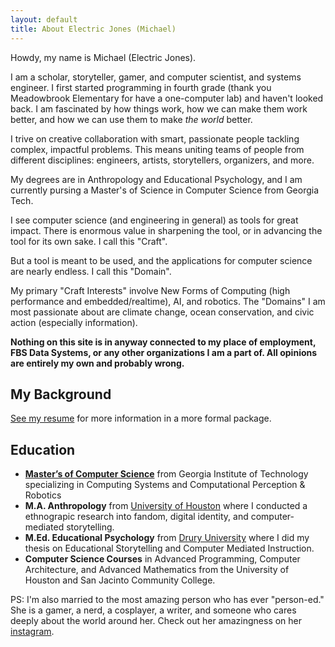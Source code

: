 ```yaml
---
layout: default
title: About Electric Jones (Michael)
---
```


Howdy, my name is Michael (Electric Jones).

I am a scholar, storyteller, gamer, and computer scientist, and systems engineer. I first started programming in fourth grade (thank you Meadowbrook Elementary for have a one-computer lab) and haven't looked back. I am fascinated by how things work, how we can make them work better, and how we can use them to make *the world* better.

I trive on creative collaboration with smart, passionate people tackling complex, impactful problems.
This means uniting teams of people from different disciplines: engineers, artists, storytellers, organizers, and more.

My degrees are in Anthropology and Educational Psychology, and I am currently pursing a Master's of Science
in Computer Science from Georgia Tech.

I see computer science (and engineering in general) as tools for great impact. 
There is enormous value in sharpening the tool, or in advancing the tool for its own sake. I call this "Craft".

But a tool is meant to be used, and the applications for computer science are nearly endless. I call this "Domain".

My primary "Craft Interests" involve New Forms of Computing (high performance and embedded/realtime), AI, and robotics. The "Domains" I am most passionate about are climate change, ocean conservation, and civic action (especially information).

<!-- I believe in "Public Learning" and teaching by exploration from the bottom up. -->

**Nothing on this site is in anyway connected to my place of employment, FBS Data Systems, or any other organizations I am a part of. All opinions are entirely my own and probably wrong.**

## My Background
<a href="/assets/resume.pdf">See my resume</a> for more information in a more formal package.

## Education
- <a href="https://www.omscs.gatech.edu/">**Master’s of Computer Science**</a> from Georgia Institute of Technology specializing in Computing Systems and Computational Perception & Robotics
- **M.A. Anthropology**  from [University of Houston](https://uh.edu) where I conducted a ethnograpic research into fandom, digital identity, and computer-mediated storytelling.
- **M.Ed. Educational Psychology** from [Drury University](https://drury.edu) where I did my thesis on Educational Storytelling and Computer Mediated Instruction.
- **Computer Science Courses** in Advanced Programming, Computer Architecture, and Advanced Mathematics from the University of Houston and San Jacinto Community College.

PS: I'm also married to the most amazing person who has ever "person-ed."
She is a gamer, a nerd, a cosplayer, a writer, and someone who cares deeply about the world around her.
Check out her amazingness on her [instagram](https://instagram.com/ravensbreathcosplay).
